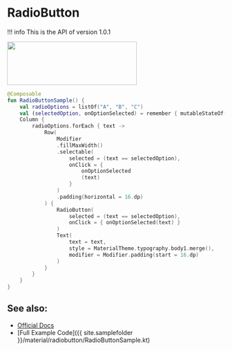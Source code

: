 # RadioButton

!!! info
    This is the API of version 1.0.1

<p align="left">
  <img src ="{{ site.images }}/material/radiobutton/RadioGroupExample.png" height=100 width=300 />
</p>

```kotlin
@Composable
fun RadioButtonSample() {
    val radioOptions = listOf("A", "B", "C")
    val (selectedOption, onOptionSelected) = remember { mutableStateOf(radioOptions[1] ) }
    Column {
        radioOptions.forEach { text ->
            Row(
                Modifier
                .fillMaxWidth()
                .selectable(
                    selected = (text == selectedOption),
                    onClick = {
                        onOptionSelected
                        (text)
                    }
                )
                .padding(horizontal = 16.dp)
            ) {
                RadioButton(
                    selected = (text == selectedOption),
                    onClick = { onOptionSelected(text) }
                )
                Text(
                    text = text,
                    style = MaterialTheme.typography.body1.merge(),
                    modifier = Modifier.padding(start = 16.dp)
                )
            }
        }
    }
}
```


## See also:
* [Official Docs](https://developer.android.com/reference/kotlin/androidx/compose/material/package-summary#radiobutton)
* [Full Example Code]({{ site.samplefolder }}/material/radiobutton/RadioButtonSample.kt)
